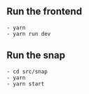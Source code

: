 ## Run the frontend 
```
- yarn
- yarn run dev
```

## Run the snap
```
- cd src/snap
- yarn
- yarn start
```
